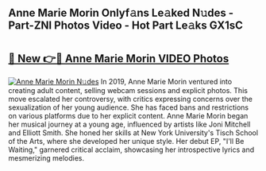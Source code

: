 ## Anne Marie Morin Onlyf𝚊ns Le𝚊ked N𝚞des - Part-ZNl Photos Video - Hot Part Le𝚊ks GX1sC

# <h2><a href="http://ac20047.deff.icu/?id=Anne+Marie+Morin">🔗 New 👉🔴 Anne Marie Morin VIDEO Photos</a></h2>

[![Anne Marie Morin N𝚞des](https://i.imgur.com/rIISA9y.gif)](http://ac20047.deff.icu/?id=Anne+Marie+Morin)
In 2019, Anne Marie Morin ventured into creating adult content, selling webcam sessions and explicit photos. This move escalated her controversy, with critics expressing concerns over the sexualization of her young audience. She has faced bans and restrictions on various platforms due to her explicit content. Anne Marie Morin began her musical journey at a young age, influenced by artists like Joni Mitchell and Elliott Smith. She honed her skills at New York University's Tisch School of the Arts, where she developed her unique style. Her debut EP, "I'll Be Waiting," garnered critical acclaim, showcasing her introspective lyrics and mesmerizing melodies.
